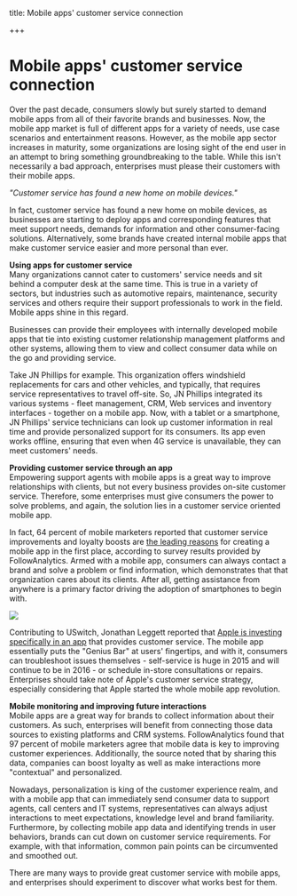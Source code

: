 title: Mobile apps' customer service connection

+++


# Mobile apps' customer service connection

Over the past decade, consumers slowly but surely started to demand mobile apps from all of their favorite brands and businesses. Now, the mobile app market is full of different apps for a variety of needs, use case scenarios and entertainment reasons. However, as the mobile app sector increases in maturity, some organizations are losing sight of the end user in an attempt to bring something groundbreaking to the table. While this isn't necessarily a bad approach, enterprises must please their customers with their mobile apps.

_"Customer service has found a new home on mobile devices."_

In fact, customer service has found a new home on mobile devices, as businesses are starting to deploy apps and corresponding features that meet support needs, demands for information and other consumer-facing solutions. Alternatively, some brands have created internal mobile apps that make customer service easier and more personal than ever.

**Using apps for customer service**  
Many organizations cannot cater to customers' service needs and sit behind a computer desk at the same time. This is true in a variety of sectors, but industries such as automotive repairs, maintenance, security services and others require their support professionals to work in the field. Mobile apps shine in this regard.

Businesses can provide their employees with internally developed mobile apps that tie into existing customer relationship management platforms and other systems, allowing them to view and collect consumer data while on the go and providing service.

Take JN Phillips for example. This organization offers windshield replacements for cars and other vehicles, and typically, that requires service representatives to travel off-site. So, JN Phillips integrated its various systems - fleet management, CRM, Web services and inventory interfaces - together on a mobile app. Now, with a tablet or a smartphone, JN Phillips' service technicians can look up customer information in real time and provide personalized support for its consumers. Its app even works offline, ensuring that even when 4G service is unavailable, they can meet customers' needs.

**Providing customer service through an app**  
Empowering support agents with mobile apps is a great way to improve relationships with clients, but not every business provides on-site customer service. Therefore, some enterprises must give consumers the power to solve problems, and again, the solution lies in a customer service oriented mobile app.

In fact, 64 percent of mobile marketers reported that customer service improvements and loyalty boosts are [the leading reasons](http://security.itbusinessnet.com/article/New-Survey-Reveals-Top-Priority-for-Enterprise-Mobile-Apps-Is-to-Improve-Customer-Experience-Create-Long-Term-Customer-Value-and-Loyalty-4172861) for creating a mobile app in the first place, according to survey results provided by FollowAnalytics. Armed with a mobile app, consumers can always contact a brand and solve a problem or find information, which demonstrates that that organization cares about its clients. After all, getting assistance from anywhere is a primary factor driving the adoption of smartphones to begin with.

![](http://media.syrinx.com/media/06320ed4-4f81-4d18-8d4f-45d509c0f959/img/3340/14120079.jpg)

Contributing to USwitch, Jonathan Leggett reported that [Apple is investing specifically in an app](http://www.uswitch.com/mobiles/guides/uswitch-exclusive-leaked-photos-emerge-of-apple-app-for-improving-iphone/) that provides customer service. The mobile app essentially puts the "Genius Bar" at users' fingertips, and with it, consumers can troubleshoot issues themselves - self-service is huge in 2015 and will continue to be in 2016 - or schedule in-store consultations or repairs. Enterprises should take note of Apple's customer service strategy, especially considering that Apple started the whole mobile app revolution.

**Mobile monitoring and improving future interactions**  
Mobile apps are a great way for brands to collect information about their customers. As such, enterprises will benefit from connecting those data sources to existing platforms and CRM systems. FollowAnalytics found that 97 percent of mobile marketers agree that mobile data is key to improving customer experiences. Additionally, the source noted that by sharing this data, companies can boost loyalty as well as make interactions more "contextual" and personalized.

Nowadays, personalization is king of the customer experience realm, and with a mobile app that can immediately send consumer data to support agents, call centers and IT systems, representatives can always adjust interactions to meet expectations, knowledge level and brand familiarity. Furthermore, by collecting mobile app data and identifying trends in user behaviors, brands can cut down on customer service requirements. For example, with that information, common pain points can be circumvented and smoothed out.

There are many ways to provide great customer service with mobile apps, and enterprises should experiment to discover what works best for them.
